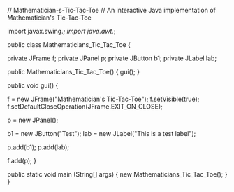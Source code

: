 // Mathematician-s-Tic-Tac-Toe
// An interactive Java implementation of Mathematician's Tic-Tac-Toe

import javax.swing.*;
import java.awt.*;

public class Mathematicians_Tic_Tac_Toe {

  private JFrame f;
  private JPanel p;
  private JButton b1;
  private JLabel lab;
  
  
  public Mathematicians_Tic_Tac_Toe() {
  gui();
  }
  
  public void gui() {
  
  f = new JFrame("Mathematician\'s Tic-Tac-Toe");
  f.setVisible(true);
  f.setDefaultCloseOperation(JFrame.EXIT_ON_CLOSE);
  
  p = new JPanel();

  b1 = new JButton("Test");
  lab = new JLabel("This is a test label");
  
  p.add(b1);
  p.add(lab);
  
  f.add(p);
  }
  
  public static void main (String[] args) {
  new Mathematicians_Tic_Tac_Toe();
  }
}
